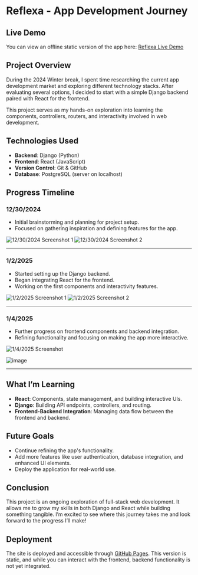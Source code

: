 # Reflexa - App Development Journey

## Live Demo
You can view an offline static version of the app here: [Reflexa Live Demo](https://remysedlak.github.io/Reflexa/)

## Project Overview

During the 2024 Winter break, I spent time researching the current app development market and exploring different technology stacks. After evaluating several options, I decided to start with a simple Django backend paired with React for the frontend.

This project serves as my hands-on exploration into learning the components, controllers, routers, and interactivity involved in web development.

## Technologies Used

- **Backend**: Django (Python)
- **Frontend**: React (JavaScript)
- **Version Control**: Git & GitHub
- **Database**: PostgreSQL (server on localhost)

## Progress Timeline

### 12/30/2024
- Initial brainstorming and planning for project setup.
- Focused on gathering inspiration and defining features for the app.

![12/30/2024 Screenshot 1](https://github.com/user-attachments/assets/35b8a5e7-eeb7-4149-86e2-8be0be9ec45e)
![12/30/2024 Screenshot 2](https://github.com/user-attachments/assets/05af24f1-da5a-4d66-8e49-d59fee17f7c7)

---

### 1/2/2025
- Started setting up the Django backend.
- Began integrating React for the frontend.
- Working on the first components and interactivity features.

![1/2/2025 Screenshot 1](https://github.com/user-attachments/assets/66d62035-5984-4cb1-8365-6bc17db7dee4)
![1/2/2025 Screenshot 2](https://github.com/user-attachments/assets/51cb60a9-0c73-4ea3-8bcc-cf57203eae04)

---

### 1/4/2025
- Further progress on frontend components and backend integration.
- Refining functionality and focusing on making the app more interactive.

![1/4/2025 Screenshot](https://github.com/user-attachments/assets/c698dea2-b1f6-4e63-b830-fa1596d2f263)

![image](https://github.com/user-attachments/assets/78d40309-1d9d-4138-a155-6c4f9ac00149)


---

## What I’m Learning
- **React**: Components, state management, and building interactive UIs.
- **Django**: Building API endpoints, controllers, and routing.
- **Frontend-Backend Integration**: Managing data flow between the frontend and backend.

## Future Goals
- Continue refining the app's functionality.
- Add more features like user authentication, database integration, and enhanced UI elements.
- Deploy the application for real-world use.

## Conclusion

This project is an ongoing exploration of full-stack web development. It allows me to grow my skills in both Django and React while building something tangible. I’m excited to see where this journey takes me and look forward to the progress I’ll make!

## Deployment

The site is deployed and accessible through [GitHub Pages](https://remysedlak.github.io/Reflexa/). This version is static, and while you can interact with the frontend, backend functionality is not yet integrated.
